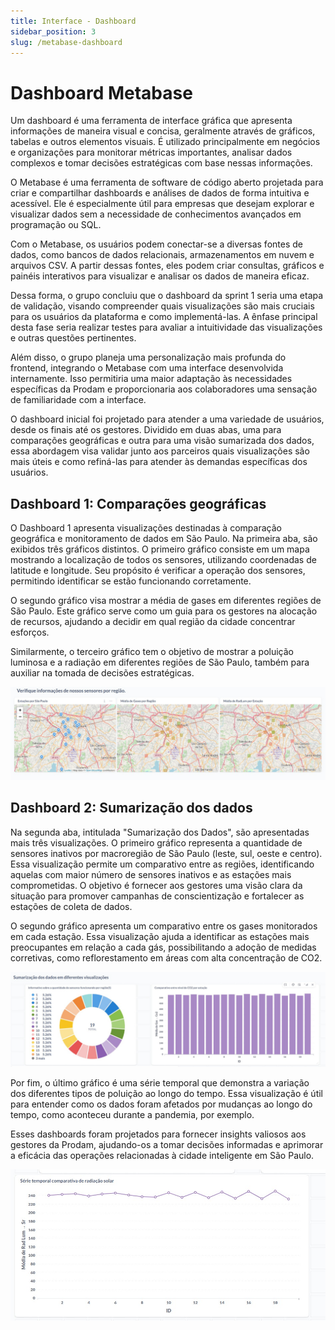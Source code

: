 ```yaml
---
title: Interface - Dashboard
sidebar_position: 3
slug: /metabase-dashboard
---
```


# Dashboard Metabase

Um dashboard é uma ferramenta de interface gráfica que apresenta informações de maneira visual e concisa, geralmente através de gráficos, tabelas e outros elementos visuais. É utilizado principalmente em negócios e organizações para monitorar métricas importantes, analisar dados complexos e tomar decisões estratégicas com base nessas informações.

O Metabase é uma ferramenta de software de código aberto projetada para criar e compartilhar dashboards e análises de dados de forma intuitiva e acessível. Ele é especialmente útil para empresas que desejam explorar e visualizar dados sem a necessidade de conhecimentos avançados em programação ou SQL.

Com o Metabase, os usuários podem conectar-se a diversas fontes de dados, como bancos de dados relacionais, armazenamentos em nuvem e arquivos CSV. A partir dessas fontes, eles podem criar consultas, gráficos e painéis interativos para visualizar e analisar os dados de maneira eficaz.

Dessa forma, o grupo concluiu que o dashboard da sprint 1 seria uma etapa de validação, visando compreender quais visualizações são mais cruciais para os usuários da plataforma e como implementá-las. A ênfase principal desta fase seria realizar testes para avaliar a intuitividade das visualizações e outras questões pertinentes.

Além disso, o grupo planeja uma personalização mais profunda do frontend, integrando o Metabase com uma interface desenvolvida internamente. Isso permitiria uma maior adaptação às necessidades específicas da Prodam e proporcionaria aos colaboradores uma sensação de familiaridade com a interface.

O dashboard inicial foi projetado para atender a uma variedade de usuários, desde os finais até os gestores. Dividido em duas abas, uma para comparações geográficas e outra para uma visão sumarizada dos dados, essa abordagem visa validar junto aos parceiros quais visualizações são mais úteis e como refiná-las para atender às demandas específicas dos usuários.

## Dashboard 1: Comparações geográficas

O Dashboard 1 apresenta visualizações destinadas à comparação geográfica e monitoramento de dados em São Paulo. Na primeira aba, são exibidos três gráficos distintos. O primeiro gráfico consiste em um mapa mostrando a localização de todos os sensores, utilizando coordenadas de latitude e longitude. Seu propósito é verificar a operação dos sensores, permitindo identificar se estão funcionando corretamente.

O segundo gráfico visa mostrar a média de gases em diferentes regiões de São Paulo. Este gráfico serve como um guia para os gestores na alocação de recursos, ajudando a decidir em qual região da cidade concentrar esforços.

Similarmente, o terceiro gráfico tem o objetivo de mostrar a poluição luminosa e a radiação em diferentes regiões de São Paulo, também para auxiliar na tomada de decisões estratégicas.

![Dashboard1_maps](../../static/img/dashboard1.jpeg)

## Dashboard 2: Sumarização dos dados

Na segunda aba, intitulada "Sumarização dos Dados", são apresentadas mais três visualizações. O primeiro gráfico representa a quantidade de sensores inativos por macroregião de São Paulo (leste, sul, oeste e centro). Essa visualização permite um comparativo entre as regiões, identificando aquelas com maior número de sensores inativos e as estações mais comprometidas. O objetivo é fornecer aos gestores uma visão clara da situação para promover campanhas de conscientização e fortalecer as estações de coleta de dados.

O segundo gráfico apresenta um comparativo entre os gases monitorados em cada estação. Essa visualização ajuda a identificar as estações mais preocupantes em relação a cada gás, possibilitando a adoção de medidas corretivas, como reflorestamento em áreas com alta concentração de CO2.

![Dashboard1_maps](../../static/img/dashboard2.jpeg)

Por fim, o último gráfico é uma série temporal que demonstra a variação dos diferentes tipos de poluição ao longo do tempo. Essa visualização é útil para entender como os dados foram afetados por mudanças ao longo do tempo, como aconteceu durante a pandemia, por exemplo.

Esses dashboards foram projetados para fornecer insights valiosos aos gestores da Prodam, ajudando-os a tomar decisões informadas e aprimorar a eficácia das operações relacionadas à cidade inteligente em São Paulo.

![Dashboard1_maps](../../static/img/dashboard2.1.jpeg)

